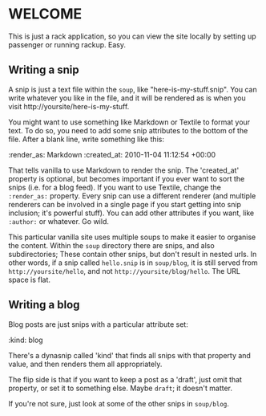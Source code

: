 WELCOME
=======

This is just a rack application, so you can view the site locally by setting up passenger or running rackup. Easy.


Writing a snip
--------------

A snip is just a text file within the `soup`, like "here-is-my-stuff.snip". You can write whatever you like in the file, and it will be rendered as is when you visit http://yoursite/here-is-my-stuff.

You might want to use something like Markdown or Textile to format your text. To do so, you need to add some snip attributes to the bottom of the file. After a blank line, write something like this:

:render_as: Markdown
:created_at: 2010-11-04 11:12:54 +00:00

That tells vanilla to use Markdown to render the snip. The 'created_at' property is optional, but becomes important if you ever want to sort the snips (i.e. for a blog feed). If you want to use Textile, change the `:render_as:` property. Every snip can use a different renderer (and multiple renderers can be involved in a single page if you start getting into snip inclusion; it's powerful stuff). You can add other attributes if you want, like `:author:` or whatever. Go wild.

This particular vanilla site uses multiple soups to make it easier to organise the content. Within the `soup` directory there are snips, and also subdirectories; These contain other snips, but don't result in nested urls. In other words, if a snip called `hello.snip` is in `soup/blog`, it is still served from `http://yoursite/hello`, and not `http://yoursite/blog/hello`. The URL space is flat.



Writing a blog
--------------

Blog posts are just snips with a particular attribute set:

:kind: blog

There's a dynasnip called 'kind' that finds all snips with that property and value, and then renders them all appropriately.

The flip side is that if you want to keep a post as a 'draft', just omit that property, or set it to something else. Maybe `draft`; it doesn't matter.

If you're not sure, just look at some of the other snips in `soup/blog`.
